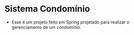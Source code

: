 # Sistema Condomínio
- Esse é um projeto feito em Spring projetado para realizar o gerenciamento de um condomínio.